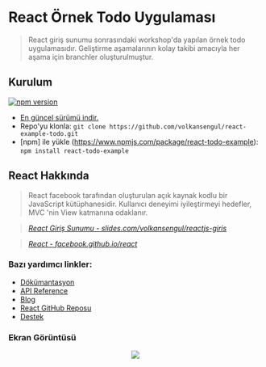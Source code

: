 # React Örnek Todo Uygulaması
> React giriş sunumu sonrasındaki workshop'da yapılan örnek todo uygulamasıdır. Geliştirme aşamalarının kolay
takibi amacıyla her aşama için branchler oluşturulmuştur.

## Kurulum
[![npm version](https://badge.fury.io/js/react-todo-example.svg)](https://badge.fury.io/js/react-todo-example)

- [En güncel sürümü indir.](https://github.com/volkansengul/react-example-todo/archive/master.zip)
- Repo'yu klonla: `git clone https://github.com/volkansengul/react-example-todo.git`
- [npm] ile yükle (https://www.npmjs.com/package/react-todo-example): `npm install react-todo-example`


## React Hakkında
> React facebook tarafından oluşturulan açık kaynak kodlu bir JavaScript kütüphanesidir. Kullanıcı deneyimi iyileştirmeyi hedefler, MVC 'nin View katmanına odaklanır.

> _[React Giriş Sunumu - slides.com/volkansengul/reactjs-giris](http://slides.com/volkansengul/reactjs-giris/fullscreen#/)_

> _[React - facebook.github.io/react](http://facebook.github.io/react)_

### Bazı yardımcı linkler:

* [Dökümantasyon](http://facebook.github.io/react/docs/getting-started.html)
* [API Reference](http://facebook.github.io/react/docs/reference.html)
* [Blog](http://facebook.github.io/react/blog/)
* [React GitHub Reposu](https://github.com/facebook/react)
* [Destek](http://facebook.github.io/react/support.html)


### Ekran Görüntüsü

<p align="center">
  <img src="https://raw.githubusercontent.com/kenangundogan/react-example-todo/master/screenshout/todo-screen-shout.png"></a>
</p>
